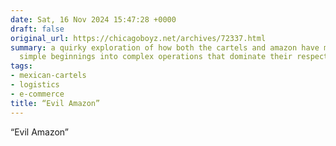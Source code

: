 ```yaml
---
date: Sat, 16 Nov 2024 15:47:28 +0000
draft: false
original_url: https://chicagoboyz.net/archives/72337.html
summary: a quirky exploration of how both the cartels and amazon have morphed from
  simple beginnings into complex operations that dominate their respective markets.
tags:
- mexican-cartels
- logistics
- e-commerce
title: “Evil Amazon”
---
```


“Evil Amazon”